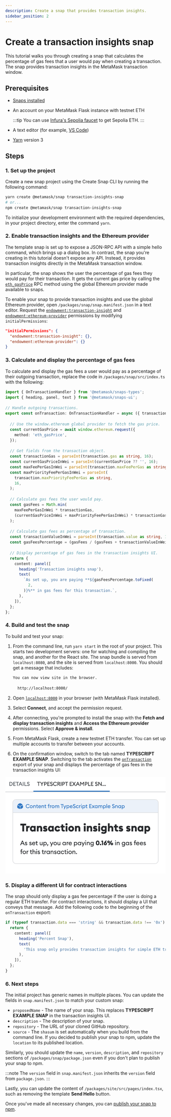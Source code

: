 ```yaml
---
description: Create a snap that provides transaction insights.
sidebar_position: 2
---
```


# Create a transaction insights snap

This tutorial walks you through creating a snap that calculates the percentage of gas fees that
a user would pay when creating a transaction.
The snap provides transaction insights in the MetaMask transaction window.

## Prerequisites

- [Snaps installed](../get-started/install-snaps.md)

- An account on your MetaMask Flask instance with testnet ETH

  :::tip
  You can use [Infura's Sepolia faucet](https://www.infura.io/faucet) to get Sepolia ETH.
  :::

- A text editor (for example, [VS Code](https://code.visualstudio.com/))

- [Yarn](https://yarnpkg.com/) version 3

## Steps

### 1. Set up the project

Create a new snap project using the Create Snap CLI by running the following command:

```bash
yarn create @metamask/snap transaction-insights-snap
# or...
npm create @metamask/snap transaction-insights-snap
```

To initialize your development environment with the required dependencies, in your project
directory, enter the command `yarn`.

### 2. Enable transaction insights and the Ethereum provider

The template snap is set up to expose a JSON-RPC API with a simple hello command, which brings up a
dialog box.
In contrast, the snap you're creating in this tutorial doesn't expose any API.
Instead, it provides transaction insights directly in the MetaMask transaction window.

In particular, the snap shows the user the percentage of gas fees they would pay for their transaction.
It gets the current gas price by calling the
[`eth_gasPrice`](https://metamask.github.io/api-playground/api-documentation/#eth_gasPrice) RPC
method using the global Ethereum provider made available to snaps.

To enable your snap to provide transaction insights and use the global Ethereum provider, open
`/packages/snap/snap.manifest.json` in a text editor.
Request the
[`endowment:transaction-insight`](../reference/permissions.md#endowmenttransaction-insight) and
[`endowment:ethereum-provider`](../reference/permissions.md#endowmentethereum-provider)
permissions by modifying `initialPermissions`:

```json title="snap.manifest.json"
"initialPermissions": {
  "endowment:transaction-insight": {},
  "endowment:ethereum-provider": {}
}
```

### 3. Calculate and display the percentage of gas fees

To calculate and display the gas fees a user would pay as a percentage of their outgoing transaction,
replace the code in `/packages/snap/src/index.ts` with the following:

```typescript title="index.ts"
import { OnTransactionHandler } from '@metamask/snaps-types';
import { heading, panel, text } from '@metamask/snaps-ui';

// Handle outgoing transactions.
export const onTransaction: OnTransactionHandler = async ({ transaction }) => {

  // Use the window.ethereum global provider to fetch the gas price.
  const currentGasPrice = await window.ethereum.request({
    method: 'eth_gasPrice',
  });
  
  // Get fields from the transaction object.
  const transactionGas = parseInt(transaction.gas as string, 16);
  const currentGasPriceInWei = parseInt(currentGasPrice ?? '', 16);
  const maxFeePerGasInWei = parseInt(transaction.maxFeePerGas as string, 16);
  const maxPriorityFeePerGasInWei = parseInt(
    transaction.maxPriorityFeePerGas as string,
    16,
  );

  // Calculate gas fees the user would pay.
  const gasFees = Math.min(
    maxFeePerGasInWei * transactionGas,
    (currentGasPriceInWei + maxPriorityFeePerGasInWei) * transactionGas,
  );

  // Calculate gas fees as percentage of transaction.
  const transactionValueInWei = parseInt(transaction.value as string, 16);
  const gasFeesPercentage = (gasFees / (gasFees + transactionValueInWei)) * 100;

  // Display percentage of gas fees in the transaction insights UI.
  return {
    content: panel([
      heading('Transaction insights snap'),
      text(
        `As set up, you are paying **${gasFeesPercentage.toFixed(
          2,
        )}%** in gas fees for this transaction.`,
      ),
    ]),
  };
};
```

### 4. Build and test the snap

To build and test your snap:

1. From the command line, run `yarn start` in the root of your project.
    This starts two development servers: one for watching and compiling the snap, and another for the
    React site.
    The snap bundle is served from `localhost:8080`, and the site is served from `localhost:8000`.
    You should get a message that includes:

    ```bash
    You can now view site in the browser.
    
      http://localhost:8000/
    ```

2. Open [`localhost:8000`](http://localhost:8000) in your browser (with MetaMask Flask installed).

3. Select **Connect**, and accept the permission request.

4. After connecting, you're prompted to install the snap with the **Fetch and display transaction
    insights** and **Access the Ethereum provider** permissions.
    Select **Approve & install**.

5. From MetaMask Flask, create a new testnet ETH transfer.
    You can set up multiple accounts to transfer between your accounts.

6. On the confirmation window, switch to the tab named **TYPESCRIPT EXAMPLE SNAP**.
    Switching to the tab activates the [`onTransaction`](../reference/exports.md#ontransaction)
    export of your snap and displays the percentage of gas fees in the transaction insights UI:

<p align="center">

![Transaction insights UI](../assets/transaction-insights.png)

</p>

### 5. Display a different UI for contract interactions

The snap should only display a gas fee percentage if the user is doing a regular ETH transfer.
For contract interactions, it should display a UI that conveys that message.
Add the following code to the beginning of the `onTransaction` export:

```typescript
if (typeof transaction.data === 'string' && transaction.data !== '0x') {
  return {
    content: panel([
      heading('Percent Snap'),
      text(
        'This snap only provides transaction insights for simple ETH transfers.',
      ),
    ]),
  };
}
```

### 6. Next steps

The initial project has generic names in multiple places.
You can update the fields in `snap.manifest.json` to match your custom snap:

- `proposedName` - The name of your snap.
  This replaces **TYPESCRIPT EXAMPLE SNAP** in the transaction insights UI.
- `description` - The description of your snap.
- `repository` - The URL of your cloned GitHub repository.
- `source` - The `shasum` is set automatically when you build from the command line.
  If you decided to publish your snap to npm, update the `location` to its published location.

Similarly, you should update the `name`, `version`, `description`, and `repository` sections of
`/packages/snap/package.json` even if you don't plan to publish your snap to npm.

:::note
The `version` field in `snap.manifest.json` inherits the `version` field from `package.json`.
:::

Lastly, you can update the content of `/packages/site/src/pages/index.tsx`, such as removing the
template **Send Hello** button.

Once you've made all necessary changes, you can
[publish your snap to npm](../how-to/develop-a-snap.md#publish-your-snap).
